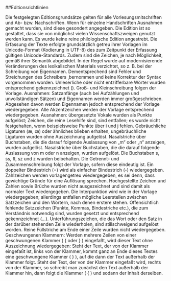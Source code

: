 ##Editionsrichtlinien


Die festgelegten Editionsgrundsätze gelten für alle Vorlesungsmitschriften und Ab- bzw. Nachschriften. 
Wenn für einzelne Handschriften Ausnahmen gemacht wurden, sind diese gesondert angegeben. 
Die Edition ist so gestaltet, dass sie von möglichst vielen Wissenschaftszweigen genutzt werden kann. 
Es wurde keine reine philologische Edition angestrebt.
Die Erfassung der Texte erfolgte grundsätzlich getreu ihrer Vorlagen im Unicode-Format (Kodierung in UTF-8) 
des zum Zeitpunkt der Erfassung gültigen Unicode-Standards. 
Zudem sind die Zeichen, je nach Möglichkeit, gemäß ihrer Semantik abgebildet. In der Regel wurde auf modernisierende Veränderungen des lexikalischen Materials verzichtet, so z. B. bei der Schreibung von Eigennamen. Dementsprechend sind Fehler und Streichungen des Schreibers ¸bernommen und keine Korrektur der Syntax vorgenommen worden. Unleserliche oder nicht entzifferbare Wörter wurden entsprechend gekennzeichnet (<unclear>).
Groß- und Kleinschreibung folgen der Vorlage. Ausnahmen: Satzanfänge (auch bei Aufzählungen und unvollständigen Sätzen) und Eigennamen werden immer großgeschrieben. Abgesehen davon werden Eigennamen jedoch entsprechend der Vorlage wiedergegeben.
Alle Akzentzeichen werden der Vorlage entsprechend wiedergegeben. Ausnahmen: übergesetzte Vokale wurden als Punkte aufgelöst; Zeichen, die reine Lesehilfe sind, sind entfallen; es wurde nicht festgehalten, wenn beispielsweise Punkte über i und j fehlen.
Gebräuchliche Ligaturen (æ, œ) oder ähnliches blieben erhalten, ungebräuchliche Ligaturen wurden ohne Auszeichnung aufgelöst.
Nasalstriche über Buchstaben, die die darauf folgende Auslassung von „m“ oder „n“ anzeigen, wurden aufgelöst.
Nasalstriche über Buchstaben, die die darauf folgende Auslassung von m oder n anzeigen, wurden aufgelöst.
Die Buchstaben s, ss, ﬂ, sz und z wurden beibehalten.
Die Getrennt- und Zusammenschreibung folgt der Vorlage, sofern diese eindeutig ist.
Ein doppelter Bindestrich (=) wird als einfacher Bindestrich (-) wiedergegeben.
Zahlzeichen werden vorlagengetreu wiedergegeben, es sei denn, dass gewichtige Gründe für eine Auflösung sprechen.
Hochgestellte Zeichen und Zahlen sowie Brüche wurden nicht ausgezeichnet und sind damit als normaler Text wiedergegeben.
Die Interpunktion wird wie in der Vorlage wiedergegeben; allerdings entfallen mögliche Leerstellen zwischen Satzzeichen und den Wörtern, nach denen erstere stehen. Offensichtlich fehlende Satzzeichen (Punkte, Kommas, Bindestriche etc.), die zum Verständnis notwendig sind, wurden gesetzt und entsprechend gekennzeichnet (<add resp="editor">…</add>).
Unterführungszeichen, die das Wort oder den Satz in der darüber stehenden Zeile wiederholen, sind stillschweigend aufgelöst worden.
Reine Füllstriche am Ende einer Zeile wurden nicht wiedergegeben.
Geschwungenen Klammern: Werden mehrere Zeilen von einer geschwungenen Klammer ( { oder } ) eingefaßt, wird dieser Text ohne Auszeichnung wiedergegeben: Steht der Text, der von der Klammer eingefaßt ist, links von der Klammer, kommt ganz an Ende dieses Textes eine geschwungene Klammer ( } ), auf die dann der Text außerhalb der Klammer folgt. Steht der Text, der von der Klammer eingefaßt wird, rechts von der Klammer, so schreibt man zunächst den Text außerhalb der Klammer hin, dann folgt die Klammer ( { ) und sodann der Inhalt derselben.
